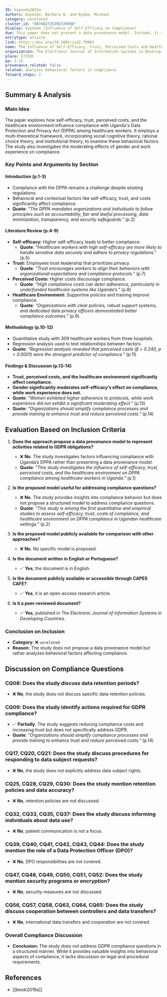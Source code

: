 ```yaml
---
ID: kayondo2025a
authors: Kayondo, Barbara N. and Kyobe, Michael
category: unrelated
cluster_id: "807402735392335088"
display: kayondo (Influence of Self-Efficacy on Compliance)
due: This paper does not present a data provenance model. Instead, it analyzes behavioral factors affecting compliance with Uganda's DPPA.
entrytype: article
link: https://doi.org/10.1002/isd2.70002
name: The Influence of Self‐Efficacy, Trust, Perceived Costs and Healthcare‐Environment on Compliance With the Data Protection and Privacy Act by Health Workers in Uganda
organization: The Electronic Journal of Information Systems in Developing Countries
place: EJISDC
pp: 1-15
provenance_related: false
related: analyzes behavioral factors in compliance
forward_steps: 2
---
```


## Summary & Analysis

### **Main Idea**

The paper explores how self-efficacy, trust, perceived costs, and the healthcare environment influence compliance with Uganda's Data Protection and Privacy Act (DPPA) among healthcare workers. It employs a multi-theoretical framework, incorporating social cognitive theory, rational choice theory, and institutional theory, to examine these behavioral factors. The study also investigates the moderating effects of gender and work experience on compliance.

### **Key Points and Arguments by Section**

#### **Introduction (p.1-3)**

- Compliance with the DPPA remains a challenge despite existing regulations.
- Behavioral and contextual factors like self-efficacy, trust, and costs significantly affect compliance.
- **Quote**: _"The DPPA mandates organizations and individuals to follow principles such as accountability, fair and lawful processing, data minimization, transparency, and security safeguards."_ (p.2)

#### **Literature Review (p.4-9)**

- **Self-efficacy:** Higher self-efficacy leads to better compliance.
    - **Quote**: _"Healthcare workers with high self-efficacy are more likely to handle sensitive data securely and adhere to privacy regulations."_ (p.5)
- **Trust:** Employees trust leadership that prioritizes privacy.
    - **Quote**: _"Trust encourages workers to align their behaviors with organizational expectations and compliance protocols."_ (p.7)
- **Perceived Costs:** Higher costs discourage compliance.
    - **Quote**: _"High compliance costs can deter adherence, particularly in underfunded healthcare systems like Uganda’s."_ (p.8)
- **Healthcare Environment:** Supportive policies and training improve compliance.
    - **Quote**: _"Organizations with clear policies, robust support systems, and dedicated data privacy officers demonstrated better compliance outcomes."_ (p.9)

#### **Methodology (p.10-12)**

- Quantitative study with 309 healthcare workers from three hospitals.
- Regression analysis used to test relationships between factors.
- **Quote**: _"Regression analysis revealed that perceived costs (β = 0.240, p < 0.0001) were the strongest predictor of compliance."_ (p.11)

#### **Findings & Discussion (p.13-14)**

- **Trust, perceived costs, and the healthcare environment significantly affect compliance.**
- **Gender significantly moderates self-efficacy’s effect on compliance, while work experience does not.**
- **Quote**: _"Women exhibited higher adherence to protocols, while work experience did not exhibit a significant moderating effect."_ (p.13)
- **Quote**: _"Organizations should simplify compliance processes and provide training to enhance trust and reduce perceived costs."_ (p.14)

## Evaluation Based on Inclusion Criteria

1. **Does the approach propose a data provenance model to represent activities related to GDPR obligations?**
    
    - ❌ **No**. The study investigates factors influencing compliance with Uganda’s DPPA rather than presenting a data provenance model.
    - **Quote**: _"This study investigates the influence of self-efficacy, trust, perceived costs, and the healthcare environment on DPPA compliance among healthcare workers in Uganda."_ (p.1)
2. **Is the proposed model useful for addressing compliance questions?**
    
    - ❌ **No**. The study provides insights into compliance behavior but does not propose a structured model to address compliance questions.
    - **Quote**: _"This study is among the first quantitative and empirical studies to assess self-efficacy, trust, costs of compliance, and healthcare environment on DPPA compliance in Ugandan healthcare settings."_ (p.2)
3. **Is the proposed model publicly available for comparison with other approaches?**
    
    - ❌ **No**. No specific model is proposed.
4. **Is the document written in English or Portuguese?**
    
    - ✅ **Yes**, the document is in English.
5. **Is the document publicly available or accessible through CAPES CAFE?**
    
    - ✅ **Yes**, it is an open-access research article.
6. **Is it a peer-reviewed document?**
    
    - ✅ **Yes**, published in _The Electronic Journal of Information Systems in Developing Countries_.

### **Conclusion on Inclusion**

- **Category:** ❌ `unrelated`
- **Reason:** The study does not propose a data provenance model but rather analyzes behavioral factors affecting compliance.

## Discussion on Compliance Questions

### **CQ08:** Does the study discuss data retention periods?

- ❌ **No**, the study does not discuss specific data retention policies.

### **CQ09:** Does the study identify actions required for GDPR compliance?

- ✅ **Partially**. The study suggests reducing compliance costs and increasing trust but does not specifically address GDPR.
- **Quote**: _"Organizations should simplify compliance processes and provide training to enhance trust and reduce perceived costs."_ (p.14)

### **CQ17, CQ20, CQ21:** Does the study discuss procedures for responding to data subject requests?

- ❌ **No**, the study does not explicitly address data subject rights.

### **CQ25, CQ28, CQ29, CQ30:** Does the study mention retention policies and data accuracy?

- ❌ **No**, retention policies are not discussed.

### **CQ32, CQ33, CQ35, CQ37:** Does the study discuss informing individuals about data use?

- ❌ **No**, patient communication is not a focus.

### **CQ39, CQ40, CQ41, CQ42, CQ43, CQ44:** Does the study mention the role of a Data Protection Officer (DPO)?

- ❌ **No**, DPO responsibilities are not covered.

### **CQ47, CQ48, CQ49, CQ50, CQ51, CQ52:** Does the study mention security programs or encryption?

- ❌ **No**, security measures are not discussed.

### **CQ56, CQ57, CQ58, CQ63, CQ64, CQ65:** Does the study discuss cooperation between controllers and data transfers?

- ❌ **No**, international data transfers and cooperation are not covered.

### **Overall Compliance Discussion**

- **Conclusion:** The study does not address GDPR compliance questions in a structured manner. While it provides valuable insights into behavioral aspects of compliance, it lacks discussion on legal and procedural requirements.

## References

- [[besik2019a]]